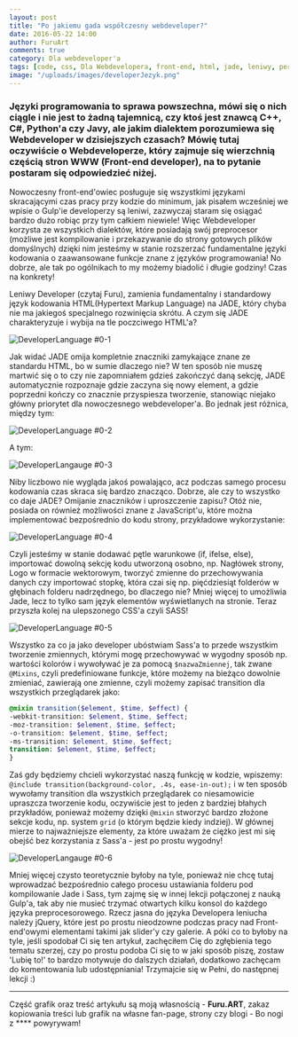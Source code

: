 ```yaml
---
layout: post
title: "Po jakiemu gada współczesny webdeveloper?"
date: 2016-05-22 14:00
author: FuruArt
comments: true
category: Dla webdeveloper'a
tags: [code, css, Dla Webdevelopera, front-end, html, jade, leniwy, performance, preprocesor, sass, webdeveloper, webmaster]
image: "/uploads/images/developerJezyk.png"
---
```

### Języki programowania to sprawa powszechna, mówi się o nich ciągle i nie jest to żadną tajemnicą, czy ktoś jest znawcą C++, C#, Python'a czy Javy, ale jakim dialektem porozumiewa się Webdeveloper w dzisiejszych czasach? Mówię tutaj oczywiście o Webdeveloperze, który zajmuje się wierzchnią częścią stron WWW (Front-end developer), na to pytanie postaram się odpowiedzieć niżej.

<!--more-->

Nowoczesny front-end'owiec posługuje się wszystkimi językami skracającymi czas pracy przy kodzie do minimum, jak pisałem wcześniej we wpisie o Gulp'ie developerzy są leniwi, zazwyczaj staram się osiągać bardzo dużo robiąc przy tym całkiem niewiele! Więc Webdeveloper korzysta ze wszystkich dialektów, które posiadają swój preprocesor (możliwe jest kompilowanie i przekazywanie do strony gotowych plików domyślnych) dzięki nim jesteśmy w stanie rozszerzać fundamentalne języki kodowania o zaawansowane funkcje znane z języków programowania! No dobrze, ale tak po ogólnikach to my możemy biadolić i długie godziny! Czas na konkrety!

Leniwy Developer (czytaj Furu), zamienia fundamentalny i standardowy język kodowania HTML(Hypertext Markup Language) na JADE, który chyba nie ma jakiegoś specjalnego rozwinięcia skrótu. A czym się JADE charakteryzuje i wybija na tle poczciwego HTML'a?

![DeveloperLanguage #0-1](https://scontent.fwaw3-1.fna.fbcdn.net/t31.0-8/13247863_1096271317099262_3925155763292011591_o.jpg)

Jak widać JADE omija kompletnie znaczniki zamykające znane ze standardu HTML, bo w sumie dlaczego nie? W ten sposób nie muszę martwić się o to czy nie zapomniałem gdzieś zakończyć daną sekcję, JADE automatycznie rozpoznaje gdzie zaczyna się nowy element, a gdzie poprzedni kończy co znacznie przyspiesza tworzenie, stanowiąc niejako główny priorytet dla nowoczesnego webdeveloper'a. Bo jednak jest różnica, między tym:

![DeveloperLanguage #0-2](https://scontent.fwaw3-1.fna.fbcdn.net/v/t1.0-9/13245344_1096271567099237_8855838556292295556_n.jpg?oh=48b92f1cae34d9856b73708495b26d69&amp;oe=57D9B8F5)

A tym:

![DeveloperLangauge #0-3](https://scontent.fwaw3-1.fna.fbcdn.net/v/t1.0-9/13256036_1096273213765739_3709020799767216504_n.jpg?oh=a1ff344512e0feb94e8e5672077faa46&amp;oe=57E0D1EE)

Niby liczbowo nie wygląda jakoś powalająco, acz podczas samego procesu kodowania czas skraca się bardzo znacząco. Dobrze, ale czy to wszystko co daje JADE? Omijanie znaczników i uproszczenie zapisu? Otóż nie, posiada on również możliwości znane z JavaScript'u, które można implementować bezpośrednio do kodu strony, przykładowe wykorzystanie:

![DeveloperLanguage #0-4](https://scontent.fwaw3-1.fna.fbcdn.net/t31.0-8/13268026_1096273587099035_373288946758729336_o.jpg)

Czyli jesteśmy w stanie dodawać pętle warunkowe (if, ifelse, else), importować dowolną sekcję kodu utworzoną osobno, np. Nagłówek strony, Logo w formacie wektorowym, tworzyć zmienne do przechowywania danych czy importować stopkę, która czai się np. pięćdziesiąt folderów w głębinach folderu nadrzędnego, bo dlaczego nie? Mniej więcej to umożliwia Jade, lecz to tylko sam język elementów wyświetlanych na stronie. Teraz przyszła kolej na ulepszonego CSS'a czyli SASS!

![DeveloperLanguage #0-5](https://scontent.fwaw3-1.fna.fbcdn.net/v/t1.0-9/13254550_1096280423765018_8753534399608225232_n.png?oh=fb1917690dd53af2059a858257f65ef5&amp;oe=57CBE2C8)

Wszystko za co ja jako developer ubóstwiam Sass'a to przede wszystkim tworzenie zmiennych, którymi mogę przechowywać w wygodny sposób np. wartości kolorów i wywoływać je za pomocą `$nazwaZmiennej`, tak zwane `@Mixins`, czyli predefiniowane funkcje, które możemy na bieżąco dowolnie zmieniać, zawierają one zmienne, czyli możemy zapisać transition dla wszystkich przeglądarek jako:

```sass
@mixin transition($element, $time, $effect) {
-webkit-transition: $element, $time, $effect;
-moz-transition: $element, $time, $effect;
-o-transition: $element, $time, $effect;
-ms-transition: $element, $time, $effect;
transition: $element, $time, $effect;
}
```

Zaś gdy będziemy chcieli wykorzystać naszą funkcję w kodzie, wpiszemy: `@include transition(background-color, .4s, ease-in-out);` i w ten sposób wywołamy transition dla wszystkich przeglądarek co niesamowicie upraszcza tworzenie kodu, oczywiście jest to jeden z bardziej błahych przykładów, ponieważ możemy dzięki `@mixin` stworzyć bardzo złożone sekcje kodu, np. system `grid` (o którym będzie kiedy indziej). W głównej mierze to najważniejsze elementy, za które uważam że ciężko jest mi się obejść bez korzystania z Sass'a - jest po prostu wygodny!

![DeveloperLangauge #0-6](https://scontent.fwaw3-1.fna.fbcdn.net/v/t1.0-9/13260266_1096281483764912_2155949737886732988_n.jpg?oh=ea35cb4b84996122dc3dd33433900df3&amp;oe=579F23DF)

Mniej więcej czysto teoretycznie byłoby na tyle, ponieważ nie chcę tutaj wprowadzać bezpośrednio całego procesu ustawiania folderu pod kompilowanie Jade i Sass, tym zajmę się w innej lekcji połączonej z nauką Gulp'a, tak aby nie musieć trzymać otwartych kilku konsol do każdego języka preprocesorowego. Rzecz jasna do języka Developera leniucha należy jQuery, które jest po prostu nieodzowne podczas pracy nad Front-end'owymi elementami takimi jak slider'y czy galerie. A póki co to byłoby na tyle, jeśli spodobał Ci się ten artykuł, zachęciłem Cię do zgłębienia tego tematu szerzej, czy po prostu podoba Ci się to w jaki sposób piszę, zostaw 'Lubię to!' to bardzo motywuje do dalszych działań, dodatkowo zachęcam do komentowania lub udostępniania! Trzymajcie się w Pełni, do następnej lekcji :)

---

Część grafik oraz treść artykułu są moją własnością - **Furu.ART**, zakaz kopiowania treści lub grafik na własne fan-page, strony czy blogi - Bo nogi z **** powyrywam!
